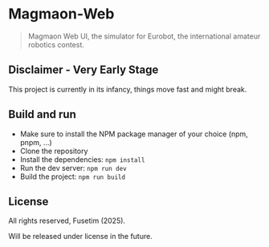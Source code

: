 # Magmaon-Web

> Magmaon Web UI, the simulator for Eurobot, the international amateur robotics contest.

## Disclaimer - Very Early Stage

This project is currently in its infancy, things move fast and might break.

## Build and run

* Make sure to install the NPM package manager of your choice (npm, pnpm, ...)
* Clone the repository
* Install the dependencies: `npm install`
* Run the dev server: `npm run dev`
* Build the project: `npm run build`

## License 

All rights reserved, Fusetim (2025).

Will be released under license in the future.